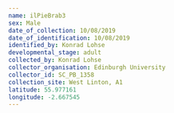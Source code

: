```yaml
---
name: ilPieBrab3
sex: Male
date_of_collection: 10/08/2019
date_of_identification: 10/08/2019
identified_by: Konrad Lohse
developmental_stage: adult
collected_by: Konrad Lohse
collector_organisation: Edinburgh University
collector_id: SC_PB_1358
collection_site: West Linton, A1
latitude: 55.977161
longitude: -2.667545
---
```

